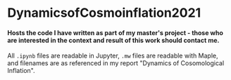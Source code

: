 # DynamicsofCosmoinflation2021
#### Hosts the code I have written as part of my master's project - those who are interested in the context and result of this work should contact me.

All `.ipynb` files are readable in Jupyter, `.mw` files are readable with Maple, and filenames are as referenced in my report "Dynamics of Cosomological Inflation".
